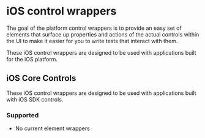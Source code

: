 # iOS control wrappers

The goal of the platform control wrappers is to provide an easy set of elements that surface up properties and actions of the actual controls within the UI to make it easier for you to write tests that interact with them.

These iOS control wrappers are designed to be used with applications built for the iOS platform.

## iOS Core Controls

These iOS control wrappers are designed to be used with applications built with iOS SDK controls.

### Supported

- No current element wrappers
